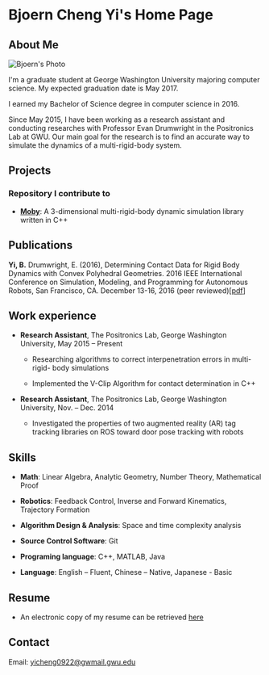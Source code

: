 # Bjoern Cheng Yi's Home Page

## About Me
![Bjoern's Photo](/image/headshot)

I'm a graduate student at George Washington University majoring computer science. My expected graduation date is May 2017.

I earned my Bachelor of Science degree in computer science in 2016.

Since May 2015, I have been working as a research assistant and conducting researches with Professor Evan Drumwright in the Positronics Lab at GWU. Our main goal for the research is to find an accurate way to simulate the dynamics of a multi-rigid-body system.

## Projects
### Repository I contribute to
* [**Moby**](https://github.com/PositronicsLab/Moby/wiki): A 3-dimensional multi-rigid-body dynamic simulation library written in C++

## Publications
**Yi, B.** Drumwright, E. (2016), Determining Contact Data for Rigid Body Dynamics with Convex Polyhedral Geometries. 2016 IEEE International Conference on Simulation, Modeling, and Programming for Autonomous Robots, San Francisco, CA. December 13-16, 2016 (peer reviewed)[[pdf](http://positronicslab.github.io/assets/pdfs/CD16.pdf)]

## Work experience
* **Research Assistant**, The Positronics Lab, George Washington University, May 2015 – Present

	* Researching algorithms to correct interpenetration errors in multi-rigid- body simulations

	* Implemented the V-Clip Algorithm for contact determination in C++

* **Research Assistant**, The Positronics Lab, George Washington University, Nov. – Dec. 2014

	* Investigated the properties of two augmented reality (AR) tag tracking libraries on ROS toward door pose tracking with robots

## Skills
* **Math**: Linear Algebra, Analytic Geometry, Number Theory, Mathematical Proof

* **Robotics**: Feedback Control, Inverse and Forward Kinematics, Trajectory Formation

* **Algorithm Design &amp; Analysis**: Space and time complexity analysis

* **Source Control Software**: Git

* **Programing language**: C++, MATLAB, Java

* **Language**: English – Fluent, Chinese – Native, Japanese - Basic

<!-- -->
## Resume
* An electronic copy of my resume can be retrieved [here](/document/resume.pdf)

<!-- -->
## Contact
Email: yicheng0922@gwmail.gwu.edu
